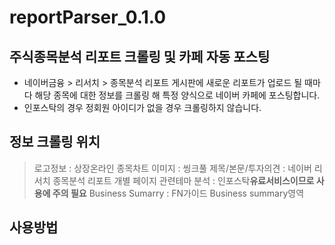 # reportParser_0.1.0

## 주식종목분석 리포트 크롤링 및 카페 자동 포스팅
* 네이버금융 > 리서치 > 종목분석 리포트 게시판에 새로운 리포트가 업로드 될 때마다 해당 종목에 대한 정보를 크롤링 해 특정 양식으로 네이버 카페에 포스팅합니다.<br>
* 인포스탁의 경우 정회원 아이디가 없을 경우 크롤링하지 않습니다.

## 정보 크롤링 위치
> 로고정보 : 상장온라인
> 종목차트 이미지 : 씽크풀
> 제목/본문/투자의견 : 네이버 리서치 종목분석 리포트 개별 페이지
> 관련테마 분석 : 인포스탁**유료서비스이므로 사용에 주의 필요**
> Business Sumarry : FN가이드 Business summary영역

## 사용방법


